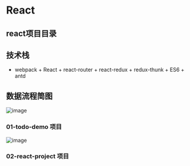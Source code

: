 # React

## react项目目录

## 技术栈
- webpack + React + react-router + react-redux + redux-thunk + ES6 + antd

## 数据流程简图
![image](https://github.com/Alley23/react_project/blob/master/todo-demo/images/liu.png)


### 01-todo-demo 项目
![image](https://github.com/Alley23/react_item/blob/master/todo-demo/images/demo.gif)

### 02-react-project 项目